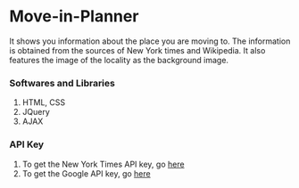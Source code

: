 # Move-in-Planner
It shows you information about the place you are moving to. The information is obtained from the sources of New York times and Wikipedia. It also features the image of the locality as the background image.

### Softwares and Libraries
1. HTML, CSS
2. JQuery
3. AJAX

### API Key
1. To get the New York Times API key, go [here](https://developer.nytimes.com/signup)
2. To get the Google API key, go [here](https://developers.google.com/maps/documentation/javascript/get-api-key)
